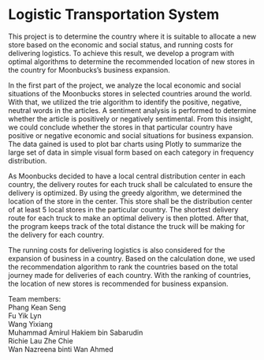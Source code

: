 # Logistic Transportation System
This project is to determine the country where it is suitable to allocate a new store based on the economic and social status, and running costs for delivering logistics. To achieve this result, we develop a program with optimal algorithms to determine the recommended location of new stores in the country for Moonbucks’s business expansion.

In the first part of the project, we analyze the local economic and social situations of the Moonbucks stores in selected countries around the world. With that, we utilized the trie algorithm to identify the positive, negative, neutral words in the articles. A sentiment analysis is performed to determine whether the article is positively or negatively sentimental. From this insight, we could conclude whether the stores in that particular country have positive or negative economic and social situations for business expansion. The data gained is used to plot bar charts using Plotly to summarize the large set of data in simple visual form based on each category in frequency distribution. 

As Moonbucks decided to have a local central distribution center in each country, the delivery routes for each truck shall be calculated to ensure the delivery is optimized. By using the greedy algorithm, we determined the location of the store in the center. This store shall be the distribution center of at least 5 local stores in the particular country. The shortest delivery route for each truck to make an optimal delivery is then plotted. After that, the program keeps track of the total distance the truck will be making for the delivery for each country. 

The running costs for delivering logistics is also considered for the expansion of business in a country. Based on the calculation done, we used the recommendation algorithm to rank the countries based on the total journey made for deliveries of each country. With the ranking of countries, the location of new stores is recommended for business expansion.

Team members:\
Phang Kean Seng\
Fu Yik Lyn\
Wang Yixiang\
Muhammad Amirul Hakiem bin Sabarudin\
Richie Lau Zhe Chie\
Wan Nazreena binti Wan Ahmed
